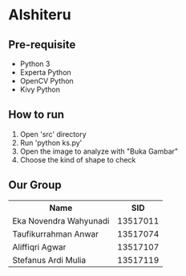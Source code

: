 # AIshiteru

## Pre-requisite
- Python 3
- Experta Python
- OpenCV Python
- Kivy Python

## How to run
1. Open 'src' directory
2. Run 'python ks.py'
3. Open the image to analyze with "Buka Gambar"
4. Choose the kind of shape to check

## Our Group
<table>
    <tr>
        <th>Name</th><th>SID</th>
    </tr><tr>
        <td>Eka Novendra Wahyunadi</td><td>13517011</td>
    </tr><tr>
        <td>Taufikurrahman Anwar</td><td>13517074</td>
    </tr><tr>
        <td>Aliffiqri Agwar</td><td>13517107</td>
    </tr><tr>
        <td>Stefanus Ardi Mulia</td><td>13517119</td>
    </tr><tr>
</table>
